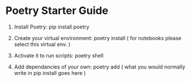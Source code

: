 # Poetry Starter Guide

1. Install Poetry: pip install poetry

2. Create your virtual environment: poetry install ( for notebooks please select this virtual env. )

3. Activate it to run scripts: poetry shell

4. Add dependancies of your own: poetry add <library-name> ( what you would normally write in pip install  <library-name> goes here )